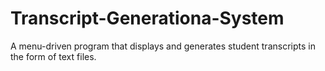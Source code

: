 # Transcript-Generationa-System
 A menu-driven program that displays and generates student transcripts in the form of text files.
